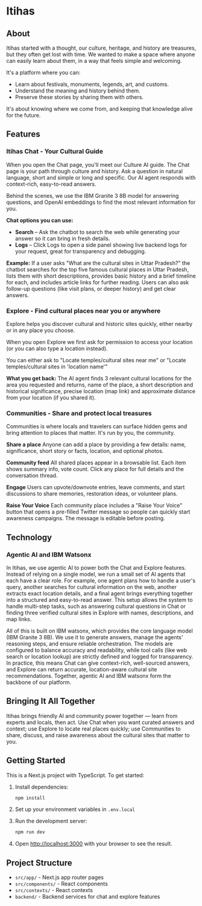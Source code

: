 # Itihas

## About

Itihas started with a thought, our culture, heritage, and history are treasures, but they often get lost with time. We wanted to make a space where anyone can easily learn about them, in a way that feels simple and welcoming.

It's a platform where you can:
- Learn about festivals, monuments, legends, art, and customs.
- Understand the meaning and history behind them.
- Preserve these stories by sharing them with others.

It's about knowing where we come from, and keeping that knowledge alive for the future.

## Features

### Itihas Chat - Your Cultural Guide

When you open the Chat page, you'll meet our Culture AI guide. The Chat page is your path through culture and history. Ask a question in natural language, short and simple or long and specific. Our AI agent responds with context-rich, easy-to-read answers.

Behind the scenes, we use the IBM Granite 3 8B model for answering questions, and OpenAI embeddings to find the most relevant information for you.

**Chat options you can use:**
- **Search** – Ask the chatbot to search the web while generating your answer so it can bring in fresh details.
- **Logs** – Click Logs to open a side panel showing live backend logs for your request, great for transparency and debugging.

**Example:**
If a user asks "What are the cultural sites in Uttar Pradesh?" the chatbot searches for the top five famous cultural places in Uttar Pradesh, lists them with short descriptions, provides basic history and a brief timeline for each, and includes article links for further reading. Users can also ask follow-up questions (like visit plans, or deeper history) and get clear answers.

### Explore - Find cultural places near you or anywhere

Explore helps you discover cultural and historic sites quickly, either nearby or in any place you choose.

When you open Explore we first ask for permission to access your location (or you can also type a location instead).

You can either ask to "Locate temples/cultural sites near me" or "Locate temples/cultural sites in 'location name'"

**What you get back:**
The AI agent finds 3 relevant cultural locations for the area you requested and returns, name of the place, a short description and historical significance, precise location (map link) and approximate distance from your location (if you shared it).

### Communities - Share and protect local treasures

Communities is where locals and travelers can surface hidden gems and bring attention to places that matter. It's run by you, the community.

**Share a place**
Anyone can add a place by providing a few details: name, significance, short story or facts, location, and optional photos.

**Community feed**
All shared places appear in a browsable list. Each item shows summary info, vote count. Click any place for full details and the conversation thread.

**Engage**
Users can upvote/downvote entries, leave comments, and start discussions to share memories, restoration ideas, or volunteer plans.

**Raise Your Voice**
Each community place includes a "Raise Your Voice" button that opens a pre-filled Twitter message so people can quickly start awareness campaigns. The message is editable before posting.

## Technology

### Agentic AI and IBM Watsonx

In Itihas, we use agentic AI to power both the Chat and Explore features. Instead of relying on a single model, we run a small set of AI agents that each have a clear role. For example, one agent plans how to handle a user's query, another searches for cultural information on the web, another extracts exact location details, and a final agent brings everything together into a structured and easy-to-read answer. This setup allows the system to handle multi-step tasks, such as answering cultural questions in Chat or finding three verified cultural sites in Explore with names, descriptions, and map links.

All of this is built on IBM watsonx, which provides the core language model (IBM Granite 3 8B). We use it to generate answers, manage the agents' reasoning steps, and ensure reliable orchestration. The models are configured to balance accuracy and readability, while tool calls (like web search or location lookup) are strictly defined and logged for transparency. In practice, this means Chat can give context-rich, well-sourced answers, and Explore can return accurate, location-aware cultural site recommendations. Together, agentic AI and IBM watsonx form the backbone of our platform.

## Bringing It All Together

Itihas brings friendly AI and community power together — learn from experts and locals, then act. Use Chat when you want curated answers and context; use Explore to locate real places quickly; use Communities to share, discuss, and raise awareness about the cultural sites that matter to you.

## Getting Started

This is a Next.js project with TypeScript. To get started:

1. Install dependencies:
   ```bash
   npm install
   ```

2. Set up your environment variables in `.env.local`

3. Run the development server:
   ```bash
   npm run dev
   ```

4. Open [http://localhost:3000](http://localhost:3000) with your browser to see the result.

## Project Structure

- `src/app/` - Next.js app router pages
- `src/components/` - React components
- `src/contexts/` - React contexts
- `backend/` - Backend services for chat and explore features 